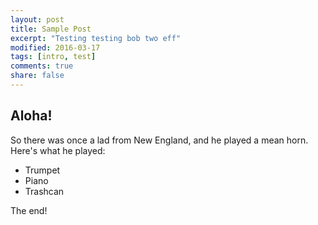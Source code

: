 ```yaml
---
layout: post
title: Sample Post
excerpt: "Testing testing bob two eff"
modified: 2016-03-17
tags: [intro, test]
comments: true
share: false
---
```


## Aloha!

So there was once a lad from New England, and he played a mean horn. Here's what he played:
* Trumpet
* Piano
* Trashcan

The end!
